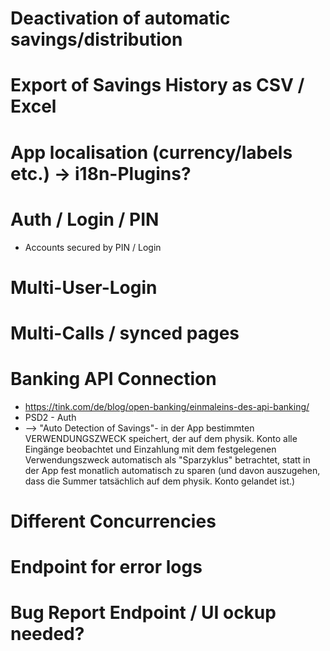 
# Deactivation of automatic savings/distribution


# Export of Savings History as CSV / Excel


# App localisation (currency/labels etc.) -> i18n-Plugins?


# Auth / Login / PIN
- Accounts secured by PIN / Login
  
# Multi-User-Login


# Multi-Calls / synced pages


# Banking API Connection
- https://tink.com/de/blog/open-banking/einmaleins-des-api-banking/
- PSD2 - Auth
- --> "Auto Detection of Savings"- in der App bestimmten VERWENDUNGSZWECK speichert, der auf dem physik. Konto alle Eingänge beobachtet und Einzahlung mit dem festgelegenen Verwendungszweck automatisch als "Sparzyklus" betrachtet, statt in der App fest monatlich automatisch zu sparen (und davon auszugehen, dass die Summer tatsächlich auf dem physik. Konto gelandet ist.)


# Different Concurrencies

# Endpoint for error logs

# Bug Report Endpoint / UI ockup needed?